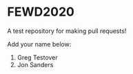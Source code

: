 # FEWD2020
A test repository for making pull requests!

Add your name below:
1. Greg Testover
5. Jon Sanders
